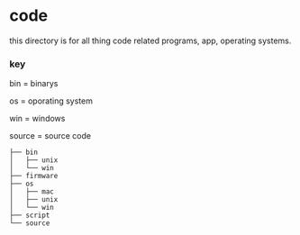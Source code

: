 # code
this directory is for all thing code related programs, app, operating systems.

### key

bin = binarys

os = oporating system

win = windows

source = source code


```
├── bin
│   ├── unix
│   └── win
├── firmware
├── os
│   ├── mac
│   ├── unix
│   └── win
├── script
└── source
```
